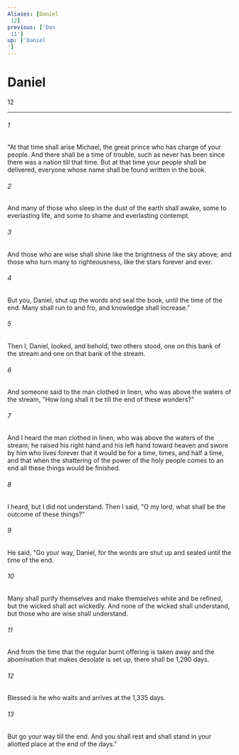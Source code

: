 ```yaml
---
Aliases: [Daniel 12]
previous: ['Dan 11']
up: ['Daniel']
---
```

# Daniel 12

***
 

###### 1 
"At that time shall arise Michael, the great prince who has charge of your people. And there shall be a time of trouble, such as never has been since there was a nation till that time. But at that time your people shall be delivered, everyone whose name shall be found written in the book.  

###### 2 
And many of those who sleep in the dust of the earth shall awake, some to everlasting life, and some to shame and everlasting contempt.  

###### 3 
And those who are wise shall shine like the brightness of the sky above; and those who turn many to righteousness, like the stars forever and ever.  

###### 4 
But you, Daniel, shut up the words and seal the book, until the time of the end. Many shall run to and fro, and knowledge shall increase."  

###### 5 
Then I, Daniel, looked, and behold, two others stood, one on this bank of the stream and one on that bank of the stream.  

###### 6 
And someone said to the man clothed in linen, who was above the waters of the stream, "How long shall it be till the end of these wonders?"  

###### 7 
And I heard the man clothed in linen, who was above the waters of the stream; he raised his right hand and his left hand toward heaven and swore by him who lives forever that it would be for a time, times, and half a time, and that when the shattering of the power of the holy people comes to an end all these things would be finished.  

###### 8 
I heard, but I did not understand. Then I said, "O my lord, what shall be the outcome of these things?"  

###### 9 
He said, "Go your way, Daniel, for the words are shut up and sealed until the time of the end.  

###### 10 
Many shall purify themselves and make themselves white and be refined, but the wicked shall act wickedly. And none of the wicked shall understand, but those who are wise shall understand.  

###### 11 
And from the time that the regular burnt offering is taken away and the abomination that makes desolate is set up, there shall be 1,290 days.  

###### 12 
Blessed is he who waits and arrives at the 1,335 days.  

###### 13 
But go your way till the end. And you shall rest and shall stand in your allotted place at the end of the days."
